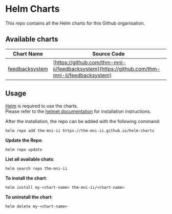 # Helm Charts

This repo contains all the Helm charts for this Github organisation.

## Available charts

| Chart Name                              | Source Code                                                                                  |
| --------------------------------------- | -------------------------------------------------------------------------------------------- |
| [feedbacksystem](charts/feedbacksystem) | [https://github.com/thm-mni-ii/feedbacksystem](https://github.com/thm-mni-ii/feedbacksystem) |

## Usage

[Helm](https://helm.sh) is required to use the charts.  
Please refer to the [helmet documentation]([https://helm.sh/docs/intro/quickstart/) for installation instructions.

After the installation, the repo can be added with the following command:

`helm repo add thm-mni-ii https://thm-mni-ii.github.io/helm-charts`

**Update the Repo**:

`helm repo update`

**List all available chats**:

`helm search repo thm-mni-ii`

**To install the <chart-name> chart**:

`helm install my-<chart-name> thm-mni-ii/<chart-name>`

**To uninstall the chart**:

`helm delete my-<chart-name>`
